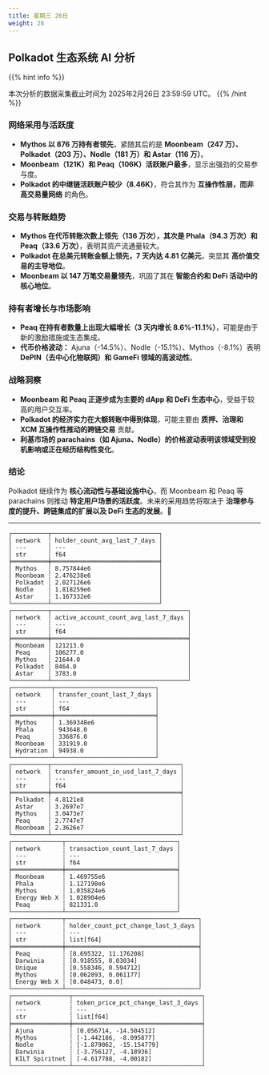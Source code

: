 ```yaml
---
title: 星期三 26日
weight: 26
---
```


## **Polkadot 生态系统 AI 分析**
{{% hint info %}}

本次分析的数据采集截止时间为 2025年2月26日 23:59:59 UTC。
{{% /hint %}}

### **网络采用与活跃度**
- **Mythos 以 876 万持有者领先**，紧随其后的是 **Moonbeam（247 万）、Polkadot（203 万）、Nodle（181 万）和 Astar（116 万）**。
- **Moonbeam（121K）和 Peaq（106K）活跃账户最多**，显示出强劲的交易参与度。
- **Polkadot 的中继链活跃账户较少（8.46K）**，符合其作为 **互操作性层，而非高交易量网络** 的角色。

### **交易与转账趋势**
- **Mythos 在代币转账次数上领先（136 万次），其次是 Phala（94.3 万次）和 Peaq（33.6 万次）**，表明其资产流通量较大。
- **Polkadot 在总美元转账金额上领先，7 天内达 4.81 亿美元**，突显其 **高价值交易的主导地位**。
- **Moonbeam 以 147 万笔交易量领先**，巩固了其在 **智能合约和 DeFi 活动中的核心地位**。

### **持有者增长与市场影响**
- **Peaq 在持有者数量上出现大幅增长（3 天内增长 8.6%-11.1%）**，可能是由于新的激励措施或生态集成。
- **代币价格波动：** Ajuna（-14.5%）、Nodle（-15.1%）、Mythos（-8.1%）表明 **DePIN（去中心化物联网）和 GameFi 领域的高波动性**。

### **战略洞察**
- **Moonbeam 和 Peaq 正逐步成为主要的 dApp 和 DeFi 生态中心**，受益于较高的用户交互率。
- **Polkadot 的经济实力在大额转账中得到体现**，可能主要由 **质押、治理和 XCM 互操作性推动的跨链交易** 贡献。
- **利基市场的 parachains（如 Ajuna、Nodle）的价格波动表明该领域受到投机影响或正在经历结构性变化**。

### **结论**
Polkadot 继续作为 **核心流动性与基础设施中心**，而 Moonbeam 和 Peaq 等 parachains 则推动 **特定用户场景的活跃度**。未来的采用趋势将取决于 **治理参与度的提升、跨链集成的扩展以及 DeFi 生态的发展**。🚀

---

```
┌──────────┬──────────────────────────────┐
│ network  ┆ holder_count_avg_last_7_days │
│ ---      ┆ ---                          │
│ str      ┆ f64                          │
╞══════════╪══════════════════════════════╡
│ Mythos   ┆ 8.757844e6                   │
│ Moonbeam ┆ 2.476238e6                   │
│ Polkadot ┆ 2.027126e6                   │
│ Nodle    ┆ 1.818259e6                   │
│ Astar    ┆ 1.167332e6                   │
└──────────┴──────────────────────────────┘
┌──────────┬──────────────────────────────────────┐
│ network  ┆ active_account_count_avg_last_7_days │
│ ---      ┆ ---                                  │
│ str      ┆ f64                                  │
╞══════════╪══════════════════════════════════════╡
│ Moonbeam ┆ 121213.0                             │
│ Peaq     ┆ 106277.0                             │
│ Mythos   ┆ 21644.0                              │
│ Polkadot ┆ 8464.0                               │
│ Astar    ┆ 3783.0                               │
└──────────┴──────────────────────────────────────┘
┌───────────┬────────────────────────────┐
│ network   ┆ transfer_count_last_7_days │
│ ---       ┆ ---                        │
│ str       ┆ f64                        │
╞═══════════╪════════════════════════════╡
│ Mythos    ┆ 1.369348e6                 │
│ Phala     ┆ 943648.0                   │
│ Peaq      ┆ 336876.0                   │
│ Moonbeam  ┆ 331919.0                   │
│ Hydration ┆ 94938.0                    │
└───────────┴────────────────────────────┘
┌──────────┬────────────────────────────────────┐
│ network  ┆ transfer_amount_in_usd_last_7_days │
│ ---      ┆ ---                                │
│ str      ┆ f64                                │
╞══════════╪════════════════════════════════════╡
│ Polkadot ┆ 4.8121e8                           │
│ Astar    ┆ 3.2697e7                           │
│ Mythos   ┆ 3.0473e7                           │
│ Peaq     ┆ 2.7747e7                           │
│ Moonbeam ┆ 2.3626e7                           │
└──────────┴────────────────────────────────────┘
┌──────────────┬───────────────────────────────┐
│ network      ┆ transaction_count_last_7_days │
│ ---          ┆ ---                           │
│ str          ┆ f64                           │
╞══════════════╪═══════════════════════════════╡
│ Moonbeam     ┆ 1.469755e6                    │
│ Phala        ┆ 1.127198e6                    │
│ Mythos       ┆ 1.035824e6                    │
│ Energy Web X ┆ 1.028904e6                    │
│ Peaq         ┆ 821331.0                      │
└──────────────┴───────────────────────────────┘
┌──────────────┬─────────────────────────────────────┐
│ network      ┆ holder_count_pct_change_last_3_days │
│ ---          ┆ ---                                 │
│ str          ┆ list[f64]                           │
╞══════════════╪═════════════════════════════════════╡
│ Peaq         ┆ [8.695322, 11.176208]               │
│ Darwinia     ┆ [0.918555, 0.03034]                 │
│ Unique       ┆ [0.558346, 0.594712]                │
│ Mythos       ┆ [0.062893, 0.061177]                │
│ Energy Web X ┆ [0.048473, 0.0]                     │
└──────────────┴─────────────────────────────────────┘
┌────────────────┬────────────────────────────────────┐
│ network        ┆ token_price_pct_change_last_3_days │
│ ---            ┆ ---                                │
│ str            ┆ list[f64]                          │
╞════════════════╪════════════════════════════════════╡
│ Ajuna          ┆ [0.056714, -14.504512]             │
│ Mythos         ┆ [-1.442186, -8.095877]             │
│ Nodle          ┆ [-1.879062, -15.154779]            │
│ Darwinia       ┆ [-3.756127, -4.18936]              │
│ KILT Spiritnet ┆ [-4.617788, -4.00182]              │
└────────────────┴────────────────────────────────────┘
```
